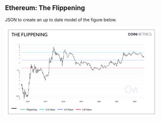 ## Ethereum: The Flippening

JSON to create an up to date model of the figure below. 

![ETH](./The_Flippening.png)
